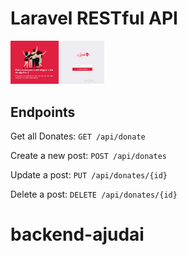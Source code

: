 # Laravel RESTful API

<img src="preview.png" width="150px" alt="Preview">
</img>


## Endpoints

Get all Donates: `GET /api/donate`

<!-- Get a single post: `GET /api/donate/{id}` Falta  -->

Create a new post: `POST /api/donates`

Update a post: `PUT /api/donates/{id}`

Delete a post: `DELETE /api/donates/{id}`


# backend-ajudai



